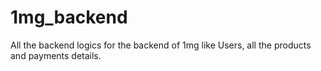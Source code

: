 # 1mg_backend
All the backend logics for the backend of 1mg like Users, all the products and payments details.
